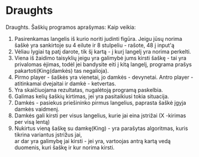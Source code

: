 # Draughts
Draughts.
Šaškių programos aprašymas:
Kaip veikia: 
1. Pasirenkamas langelis iš kurio noriti judinti figūra. Jeigu jūsų norima šaškė
yra sankirtoje su 4 eilute ir 8 stulpeliu - rašote, 48 į input'ą
2. Vėliau lygiai tą patį darote, tik šį kartą - į kurį langelį yra norima perkelti.
3. Viena iš žaidimo taisyklių jeigu yra galimybė jums kirsti šaškę - tai yra privalomas
ėjimas, todėl jei bandysite eiti į kitą langelį, programa prašys pakartoti(King(damkės) tas negalioja).
4. Pirmo player - šaškės yra vienetai, jo damkės  - devynetai.
   Antro player - atitinkamai dvejaitai ir damkė - ketvertas.
5. Yra skaičiuojama rezultatas, nugalėtoją programą paskelbia.
6. Galimas kelių šaškių kirtimas, jei yra pasitaikiusi tokia situacija.
7. Damkės - pasiekus priešininko pirmus langelius, paprasta šaškė įgyja damkės vaidmenį.
8. Damkės gali kirsti per visus langelius, kurie jai eina įstrižai (X -kirimas per visą lentą)
9. Nukirtus vieną šaškę su damkę(King) - yra parašytas algoritmas, kuris tikrina variantus įstrižus jai,  
   ar dar yra galimybę jai kirsti - jei yra, vartoojas antrą kartą vedą duomenis, kuri šaškę ir kur norima kirsti.

